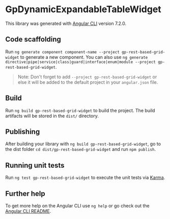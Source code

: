 # GpDynamicExpandableTableWidget

This library was generated with [Angular CLI](https://github.com/angular/angular-cli) version 7.2.0.

## Code scaffolding

Run `ng generate component component-name --project gp-rest-based-grid-widget` to generate a new component. You can also use `ng generate directive|pipe|service|class|guard|interface|enum|module --project gp-rest-based-grid-widget`.
> Note: Don't forget to add `--project gp-rest-based-grid-widget` or else it will be added to the default project in your `angular.json` file. 

## Build

Run `ng build gp-rest-based-grid-widget` to build the project. The build artifacts will be stored in the `dist/` directory.

## Publishing

After building your library with `ng build gp-rest-based-grid-widget`, go to the dist folder `cd dist/gp-rest-based-grid-widget` and run `npm publish`.

## Running unit tests

Run `ng test gp-rest-based-grid-widget` to execute the unit tests via [Karma](https://karma-runner.github.io).

## Further help

To get more help on the Angular CLI use `ng help` or go check out the [Angular CLI README](https://github.com/angular/angular-cli/blob/master/README.md).
